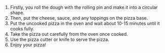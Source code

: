 1. Firstly, you roll the dough with the rolling pin and make it into a circular shape.
2. Then, put the cheese, sauce, and any toppings on the pizza base.
3. Put the uncooked pizza in the oven and wait about 10-15 minutes until it cooks fully.
4. Take the pizza out carefully from the oven once cooked. 
5. Use the pizza cutter or knife to serve the pizza. 
6. Enjoy your pizza!